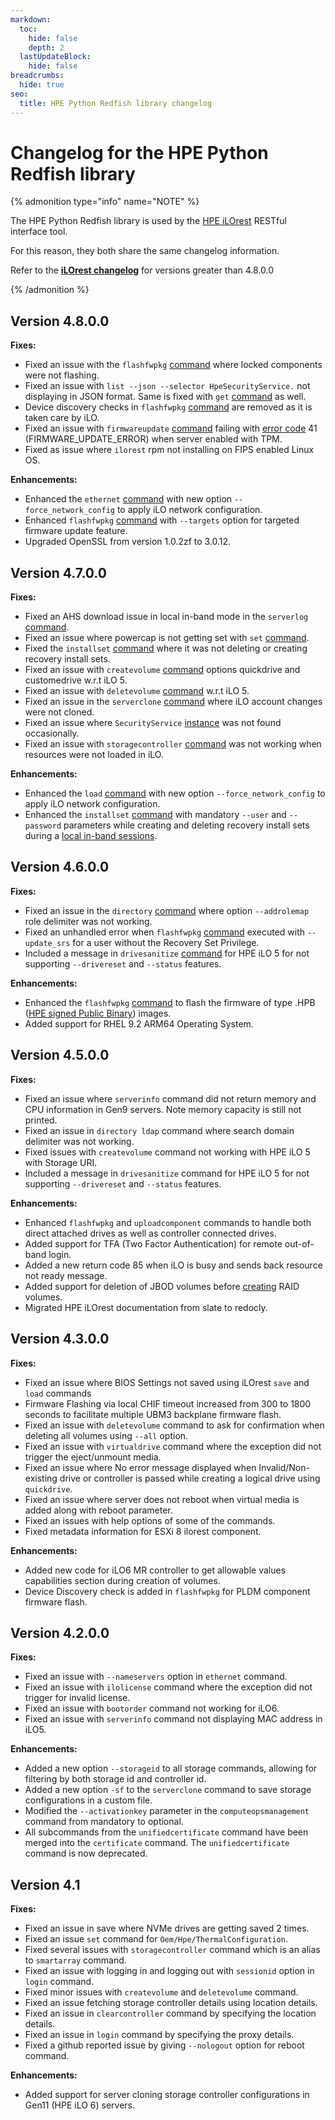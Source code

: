 ```yaml
---
markdown:
  toc:
    hide: false
    depth: 2
  lastUpdateBlock:
    hide: false
breadcrumbs:
  hide: true
seo:
  title: HPE Python Redfish library changelog
---
```


# Changelog for the HPE Python Redfish library

{% admonition type="info" name="NOTE" %}

The HPE Python Redfish library is used by the
[HPE iLOrest](/docs/redfishclients/ilorest-userguide/) RESTful interface tool.

For this reason, they both share the same changelog information.

Refer to the **[iLOrest changelog](/docs/redfishclients/ilorest-userguide/changelog/)**
for versions greater than 4.8.0.0

{% /admonition %}

## Version 4.8.0.0

**Fixes:**

- Fixed an issue with the `flashfwpkg` [command](/docs/redfishclients/ilorest-userguide/ilorepositorycommands/#flashfwpkg-command)
  where locked components were not flashing.
- Fixed an issue with `list --json --selector HpeSecurityService.` not
  displaying in JSON format. Same is fixed with
  `get` [command](/docs/redfishclients/ilorest-userguide/globalcommands/#get-command) as well.
- Device discovery checks in
  `flashfwpkg` [command](/docs/redfishclients/ilorest-userguide/ilorepositorycommands/#flashfwpkg-command)
  are removed as it is taken care by iLO.
- Fixed an issue with `firmwareupdate` [command](/docs/redfishclients/ilorest-userguide/ilocommands/#firmwareupdate-command)
  failing with [error code](/docs/redfishclients/ilorest-userguide/errors/)
  41 (FIRMWARE\_UPDATE\_ERROR) when server enabled with TPM.
- Fixed as issue where `ilorest` rpm not installing on FIPS enabled Linux OS.

**Enhancements:**

- Enhanced the `ethernet` [command](/docs/redfishclients/ilorest-userguide/ilocommands/#ethernet-command)
  with new option `--force_network_config` to apply iLO network configuration.
- Enhanced `flashfwpkg` [command](/docs/redfishclients/ilorest-userguide/ilorepositorycommands/#flashfwpkg-command)
  with `--targets` option for targeted firmware update feature.
- Upgraded OpenSSL from version 1.0.2zf to 3.0.12.

## Version 4.7.0.0

**Fixes:**

- Fixed an AHS download issue in local in-band mode in the
  `serverlog` [command](/docs/redfishclients/ilorest-userguide/ilocommands/#serverlogs-command).
- Fixed an issue where powercap is not getting set
  with `set` [command](/docs/redfishclients/ilorest-userguide/globalcommands/#set-command).
- Fixed the `installset` [command](/docs/redfishclients/ilorest-userguide/ilorepositorycommands/#installset-command)
  where it was not deleting or creating recovery install sets.
- Fixed an issue with `createvolume` [command](/docs/redfishclients/ilorest-userguide/smartarraycommands/#createvolume-command-former-createlogicaldrive-command)
  options quickdrive and customedrive w.r.t iLO 5.
- Fixed an issue with `deletevolume` [command](/docs/redfishclients/ilorest-userguide/smartarraycommands/#deletevolume-command-former-deletelogicaldrive-command)
  w.r.t iLO 5.
- Fixed an issue in the `serverclone` [command](/docs/redfishclients/ilorest-userguide/ilocommands/#serverclone-command)
  where iLO account changes were not cloned.
- Fixed an issue where `SecurityService` [instance](/docs/redfishservices/ilos/supplementdocuments/securityservice/#hpe-security-service)
  was not found occasionally.
- Fixed an issue with `storagecontroller` [command](/docs/redfishclients/ilorest-userguide/smartarraycommands/#storagecontroller-command-former-smartarray-command)
  was not working when resources were not loaded in iLO.

**Enhancements:**

- Enhanced the `load` [command](/docs/redfishclients/ilorest-userguide/globalcommands/#load-command)
  with new option `--force_network_config` to apply iLO network configuration.
- Enhanced the `installset` [command](/docs/redfishclients/ilorest-userguide/ilorepositorycommands/#installset-command)
  with mandatory `--user` and `--password` parameters
  while creating and deleting recovery
  install sets during a
  [local in-band sessions](/docs/redfishclients/ilorest-userguide/globalcommands/#login-command).

## Version 4.6.0.0

**Fixes:**

- Fixed an issue in the
  `directory` [command](/docs/redfishclients/ilorest-userguide/ilocommands/#directory-command)
  where option `--addrolemap` role delimiter was not working.
- Fixed an unhandled error when
  `flashfwpkg` [command](/docs/redfishclients/ilorest-userguide/ilorepositorycommands/#flashfwpkg-command)
  executed with `--update_srs` for a user without the
  Recovery Set Privilege.
- Included a message in `drivesanitize`
  [command](/docs/redfishclients/ilorest-userguide/smartarraycommands/#drivesanitize-command)
  for HPE iLO 5 for not supporting `--drivereset` and `--status` features.

**Enhancements:**

- Enhanced the `flashfwpkg`
  [command](/docs/redfishclients/ilorest-userguide/ilorepositorycommands/#flashfwpkg-command)
  to flash the firmware of type .HPB ([HPE signed Public Binary](/docs/etc/glossaryterms))
  images.
- Added support for RHEL 9.2 ARM64 Operating System.

## Version 4.5.0.0

**Fixes:**

- Fixed an issue where `serverinfo` command did not return
  memory and CPU information in Gen9 servers.
  Note memory capacity is still not printed.
- Fixed an issue in `directory ldap` command where
  search domain delimiter was not working.
- Fixed issues with `createvolume` command not
  working with HPE iLO 5 with Storage URI.
- Included a message in `drivesanitize` command for
  HPE iLO 5 for not supporting `--drivereset` and `--status` features.

**Enhancements:**

- Enhanced `flashfwpkg` and `uploadcomponent`
  commands to handle both direct attached drives
  as well as controller connected drives.
- Added support for TFA (Two Factor Authentication) for remote
  out-of-band login.
- Added a new return code 85 when iLO is busy and sends
  back resource not ready message.
- Added support for deletion of JBOD volumes before
  [creating](/docs/redfishclients/ilorest-userguide/smartarraycommands/#createvolume-command-former-createlogicaldrive-command) RAID volumes.
- Migrated HPE iLOrest documentation from slate to redocly.

## Version 4.3.0.0

**Fixes:**

- Fixed an issue where BIOS Settings not saved using
  iLOrest `save` and `load` commands
- Firmware Flashing via local CHIF timeout
  increased from 300 to 1800 seconds to facilitate multiple
  UBM3 backplane firmware flash.
- Fixed an issue with `deletevolume` command to ask
  for confirmation when deleting all volumes using `--all` option.
- Fixed an issue with `virtualdrive` command where the exception
  did not trigger the eject/unmount media.
- Fixed an issue where No error message displayed when
  Invalid/Non-existing drive or controller is passed while
  creating a logical drive using `quickdrive`.
- Fixed an issue where server does not reboot when virtual
  media is added along with reboot parameter.
- Fixed an issues with help options of some of the commands.
- Fixed metadata information for ESXi 8 ilorest component.

**Enhancements:**

- Added new code for iLO6 MR controller to get allowable
  values capabilities section during creation of volumes.
- Device Discovery check is added in `flashfwpkg` for
  PLDM component firmware flash.

## Version 4.2.0.0

**Fixes:**

- Fixed an issue with `--nameservers` option in `ethernet` command.
- Fixed an issue with `ilolicense` command where the exception
  did not trigger for invalid license.
- Fixed an issue with `bootorder` command not working for iLO6.
- Fixed an issue with `serverinfo` command not displaying MAC address in iLO5.

**Enhancements:**

- Added a new option `--storageid` to all storage commands,
  allowing for filtering by both storage id and controller id.
- Added a new option `-sf` to the `serverclone` command to save
  storage configurations in a custom file.
- Modified the `--activationkey` parameter in the
  `computeopsmanagement` command from mandatory to optional.
- All subcommands from the `unifiedcertificate` command have
  been merged into the `certificate` command. The `unifiedcertificate`
  command is now deprecated.

## Version 4.1

**Fixes:**

- Fixed an issue in save where NVMe drives are getting saved 2 times.
- Fixed an issue `set` command for `Oem/Hpe/ThermalConfiguration`.
- Fixed several issues with `storagecontroller` command
  which is an alias to `smartarray` command.
- Fixed an issue with logging in and logging out with
  `sessionid` option in `login` command.
- Fixed minor issues with `createvolume` and `deletevolume` command.
- Fixed an issue fetching storage controller details using location details.
- Fixed an issue in `clearcontroller` command by specifying the location
  details.
- Fixed an issue in `login` command by specifying the proxy details.
- Fixed a github reported issue by giving `--nologout` option for reboot
  command.

**Enhancements:**

- Added support for server cloning storage controller configurations
  in Gen11 (HPE iLO 6) servers.
